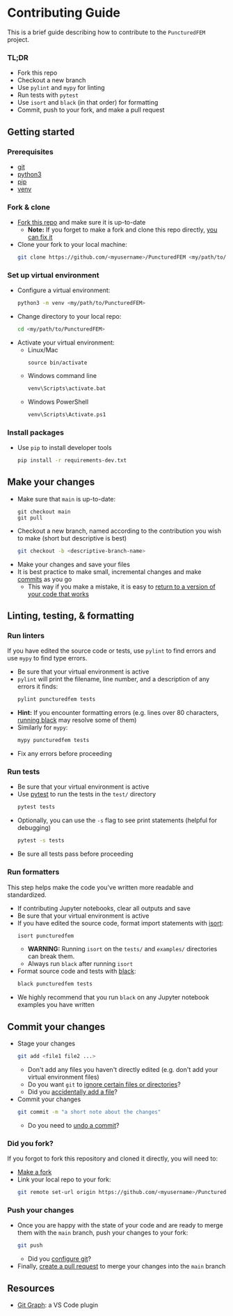 # Contributing Guide
This is a brief guide describing how to contribute to the `PuncturedFEM` project.

### TL;DR
- Fork this repo
- Checkout a new branch
- Use `pylint` and `mypy` for linting
- Run tests with `pytest`
- Use `isort` and `black` (in that order) for formatting
- Commit, push to your fork, and make a pull request

## Getting started

### Prerequisites
- [git](https://git-scm.com/book/en/v2/Getting-Started-Installing-Git)
- [python3](https://www.python.org/)
- [pip](https://pypi.org/project/pip/)
- [venv](https://docs.python.org/3/library/venv.html)

### Fork & clone
- [Fork this repo](https://docs.github.com/en/pull-requests/collaborating-with-pull-requests/working-with-forks/fork-a-repo) and make sure it is up-to-date
  - **Note:** If you forget to make a fork and clone this repo directly, [you can fix it](#did-you-fork)
- Clone your fork to your local machine:
  ```bash
  git clone https://github.com/<myusername>/PuncturedFEM <my/path/to/PuncturedFEM>
  ```

### Set up virtual environment
- Configure a virtual environment:
  ```bash
  python3 -m venv <my/path/to/PuncturedFEM>
  ```
- Change directory to your local repo:
  ```bash
  cd <my/path/to/PuncturedFEM>
  ```
- Activate your virtual environment:
  - Linux/Mac
    ```
    source bin/activate
    ```
  - Windows command line
    ```bash
    venv\Scripts\activate.bat
    ```
  - Windows PowerShell
    ```bash
    venv\Scripts\Activate.ps1
    ```
### Install packages
- Use `pip` to install developer tools
  ```bash
  pip install -r requirements-dev.txt
  ```

## Make your changes
- Make sure that `main` is up-to-date:
  ```
  git checkout main
  git pull
  ```
- Checkout a new branch, named according to the contribution you wish to make (short but descriptive is best)
  ```bash
  git checkout -b <descriptive-branch-name>
  ```
- Make your changes and save your files
- It is best practice to make small, incremental changes and make [commits](#commit-your-changes) as you go
  - This way if you make a mistake, it is easy to [return to a version of your code that works](https://www.atlassian.com/git/tutorials/undoing-changes)

## Linting, testing, & formatting
### Run linters
If you have edited the source code or tests, use `pylint` to find errors and use `mypy` to find type errors.
- Be sure that your virtual environment is active
- `pylint` will print the filename, line number, and a description of any errors it finds:
  ```bash
  pylint puncturedfem tests
  ```
- **Hint:** If you encounter formatting errors (e.g. lines over 80 characters, [running black](#run-formatters) may resolve some of them)
- Similarly for `mypy`:
  ```bash
  mypy puncturedfem tests
  ```
- Fix any errors before proceeding


### Run tests
- Be sure that your virtual environment is active
- Use [pytest](https://docs.pytest.org/en/8.0.x/) to run the tests in the `test/` directory
  ```bash
  pytest tests
  ```
- Optionally, you can use the `-s` flag to see print statements (helpful for debugging)
  ```bash
  pytest -s tests
  ```
- Be sure all tests pass before proceeding

### Run formatters
This step helps make the code you've written more readable and standardized.
- If contributing Jupyter notebooks, clear all outputs and save
- Be sure that your virtual environment is active
- If you have edited the source code, format import statements with [isort](https://pypi.org/project/isort/):
  ```bash
  isort puncturedfem
  ```
  - **WARNING:** Running `isort` on the `tests/` and `examples/` directories can break them.
  - Always run `black` after running `isort`
- Format source code and tests with [black](https://pypi.org/project/black/):
  ```bash
  black puncturedfem tests
  ```
- We highly recommend that you run `black` on any Jupyter notebook examples you have written

## Commit your changes
- Stage your changes
  ```bash
  git add <file1 file2 ...>
  ```
  - Don't add any files you haven't directly edited (e.g. don't add your virtual environment files)
  - Do you want `git` to [ignore certain files or directories](https://git-scm.com/docs/gitignore)?
  - Did you [accidentally add a file](https://git-scm.com/docs/git-reset)?
- Commit your changes
  ```bash
  git commit -m "a short note about the changes"
  ```
  - Do you need to [undo a commit](https://www.atlassian.com/git/tutorials/undoing-changes)?

### Did you fork?
If you forgot to fork this repository and cloned it directly, you will need to:
- [Make a fork](https://docs.github.com/en/pull-requests/collaborating-with-pull-requests/working-with-forks/fork-a-repo)
- Link your local repo to your fork:
  ```bash
  git remote set-url origin https://github.com/<myusername>/PuncturedFEM.git
  ```

### Push your changes
- Once you are happy with the state of your code and are ready to merge them with the `main` branch, push your changes to your fork:
  ```bash
  git push
  ```
  - Did you [configure git](https://git-scm.com/book/en/v2/Customizing-Git-Git-Configuration)?
- Finally, [create a pull request](https://docs.github.com/en/pull-requests/collaborating-with-pull-requests/proposing-changes-to-your-work-with-pull-requests/creating-a-pull-request-from-a-fork) to merge your changes into the `main` branch

## Resources
- [Git Graph](https://marketplace.visualstudio.com/items?itemName=mhutchie.git-graph): a VS Code plugin